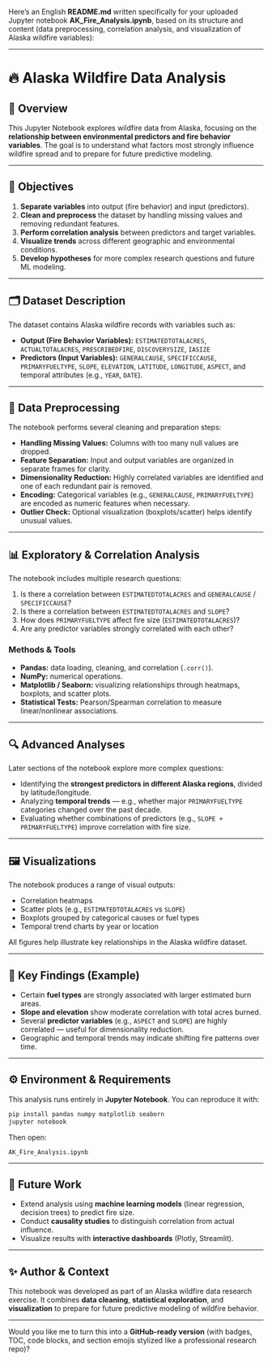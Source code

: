 Here’s an English **README.md** written specifically for your uploaded Jupyter notebook **AK_Fire_Analysis.ipynb**, based on its structure and content (data preprocessing, correlation analysis, and visualization of Alaska wildfire variables):

---

# 🔥 Alaska Wildfire Data Analysis

## 📘 Overview

This Jupyter Notebook explores wildfire data from Alaska, focusing on the **relationship between environmental predictors and fire behavior variables**.
The goal is to understand what factors most strongly influence wildfire spread and to prepare for future predictive modeling.

---

## 🧩 Objectives

1. **Separate variables** into output (fire behavior) and input (predictors).
2. **Clean and preprocess** the dataset by handling missing values and removing redundant features.
3. **Perform correlation analysis** between predictors and target variables.
4. **Visualize trends** across different geographic and environmental conditions.
5. **Develop hypotheses** for more complex research questions and future ML modeling.

---

## 🗂 Dataset Description

The dataset contains Alaska wildfire records with variables such as:

* **Output (Fire Behavior Variables):**
  `ESTIMATEDTOTALACRES`, `ACTUALTOTALACRES`, `PRESCRIBEDFIRE`, `DISCOVERYSIZE`, `IASIZE`
* **Predictors (Input Variables):**
  `GENERALCAUSE`, `SPECIFICCAUSE`, `PRIMARYFUELTYPE`, `SLOPE`, `ELEVATION`, `LATITUDE`, `LONGITUDE`, `ASPECT`, and temporal attributes (e.g., `YEAR`, `DATE`).

---

## 🧼 Data Preprocessing

The notebook performs several cleaning and preparation steps:

* **Handling Missing Values:** Columns with too many null values are dropped.
* **Feature Separation:** Input and output variables are organized in separate frames for clarity.
* **Dimensionality Reduction:** Highly correlated variables are identified and one of each redundant pair is removed.
* **Encoding:** Categorical variables (e.g., `GENERALCAUSE`, `PRIMARYFUELTYPE`) are encoded as numeric features when necessary.
* **Outlier Check:** Optional visualization (boxplots/scatter) helps identify unusual values.

---

## 📊 Exploratory & Correlation Analysis

The notebook includes multiple research questions:

1. Is there a correlation between `ESTIMATEDTOTALACRES` and `GENERALCAUSE` / `SPECIFICCAUSE`?
2. Is there a correlation between `ESTIMATEDTOTALACRES` and `SLOPE`?
3. How does `PRIMARYFUELTYPE` affect fire size (`ESTIMATEDTOTALACRES`)?
4. Are any predictor variables strongly correlated with each other?

### Methods & Tools

* **Pandas:** data loading, cleaning, and correlation (`.corr()`).
* **NumPy:** numerical operations.
* **Matplotlib / Seaborn:** visualizing relationships through heatmaps, boxplots, and scatter plots.
* **Statistical Tests:** Pearson/Spearman correlation to measure linear/nonlinear associations.

---

## 🔍 Advanced Analyses

Later sections of the notebook explore more complex questions:

* Identifying the **strongest predictors in different Alaska regions**, divided by latitude/longitude.
* Analyzing **temporal trends** — e.g., whether major `PRIMARYFUELTYPE` categories changed over the past decade.
* Evaluating whether combinations of predictors (e.g., `SLOPE + PRIMARYFUELTYPE`) improve correlation with fire size.

---

## 🖼 Visualizations

The notebook produces a range of visual outputs:

* Correlation heatmaps
* Scatter plots (e.g., `ESTIMATEDTOTALACRES` vs `SLOPE`)
* Boxplots grouped by categorical causes or fuel types
* Temporal trend charts by year or location

All figures help illustrate key relationships in the Alaska wildfire dataset.

---

## 🧠 Key Findings (Example)

* Certain **fuel types** are strongly associated with larger estimated burn areas.
* **Slope and elevation** show moderate correlation with total acres burned.
* Several **predictor variables** (e.g., `ASPECT` and `SLOPE`) are highly correlated — useful for dimensionality reduction.
* Geographic and temporal trends may indicate shifting fire patterns over time.

---

## ⚙️ Environment & Requirements

This analysis runs entirely in **Jupyter Notebook**.
You can reproduce it with:

```bash
pip install pandas numpy matplotlib seaborn
jupyter notebook
```

Then open:

```
AK_Fire_Analysis.ipynb
```

---

## 🚀 Future Work

* Extend analysis using **machine learning models** (linear regression, decision trees) to predict fire size.
* Conduct **causality studies** to distinguish correlation from actual influence.
* Visualize results with **interactive dashboards** (Plotly, Streamlit).

---

## ✨ Author & Context

This notebook was developed as part of an Alaska wildfire data research exercise.
It combines **data cleaning**, **statistical exploration**, and **visualization** to prepare for future predictive modeling of wildfire behavior.

---

Would you like me to turn this into a **GitHub-ready version** (with badges, TOC, code blocks, and section emojis stylized like a professional research repo)?
